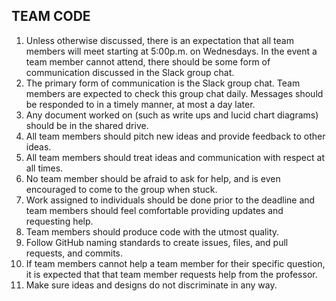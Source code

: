 ## TEAM CODE
1) Unless otherwise discussed, there is an expectation that all team members will meet starting at 5:00p.m. on Wednesdays. In the event a team member cannot attend, there should be some form of communication discussed in the Slack group chat.
2) The primary form of communication is the Slack group chat. Team members are expected to check this group chat daily. Messages should be responded to in a timely manner, at most a day later.
3) Any document worked on (such as write ups and lucid chart diagrams) should be in the shared drive.
4) All team members should pitch new ideas and provide feedback to other ideas.
5) All team members should treat ideas and communication with respect at all times. 
6) No team member should be afraid to ask for help, and is even encouraged to come to the group when stuck.
7) Work assigned to individuals should be done prior to the deadline and team members should feel comfortable providing updates and requesting help.
8) Team members should produce code with the utmost quality. 
9) Follow GitHub naming standards to create issues, files, and pull requests, and commits.
10) If team members cannot help a team member for their specific question, it is expected that that team member requests help from the professor. 
11) Make sure ideas and designs do not discriminate in any way.  
